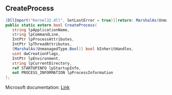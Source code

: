 ## CreateProcess

```csharp
[DllImport("Kernel32.dll", SetLastError = true)][return: MarshalAs(UnmanagedType.Bool)]
public static extern bool CreateProcess(
   string lpApplicationName,
   string lpCommandLine,
   IntPtr lpProcessAttributes,
   IntPtr lpThreadAttributes,
   [MarshalAs(UnmanagedType.Bool)] bool bInheritHandles,
   uint dwCreationFlags,
   IntPtr lpEnvironment,
   string lpCurrentDirectory,
   ref STARTUPINFO lpStartupInfo,
   out PROCESS_INFORMATION lpProcessInformation
);
```

Microsoft documentation: [Link](https://docs.microsoft.com/en-us/windows/win32/api/processthreadsapi/nf-processthreadsapi-createprocessw)
